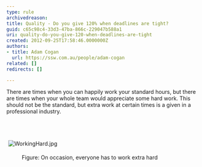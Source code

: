 ```yaml
---
type: rule
archivedreason: 
title: Quality - Do you give 120% when deadlines are tight?
guid: c65c98c4-33d3-47ba-866c-229047b588a1
uri: quality-do-you-give-120-when-deadlines-are-tight
created: 2012-09-25T17:58:46.0000000Z
authors:
- title: Adam Cogan
  url: https://ssw.com.au/people/adam-cogan
related: []
redirects: []

---
```



<p>​There are times when you can happily work your standard hours, but there are times when your whole team would appreciate some hard work. This should not be the standard, but extra work at certain times is a given in a professional industry. <br></p>
<br><excerpt class='endintro'></excerpt><br>
<dl class="ssw15-rteElement-ImageArea">​<img src="/PublishingImages/WorkingHard.jpg" alt="WorkingHard.jpg" style="margin&#58;5px;" /></dl><dd class="ssw15-rteElement-FigureNormal">Figure&#58; On occasion, ever​yone has to work extra hard​</dd>


